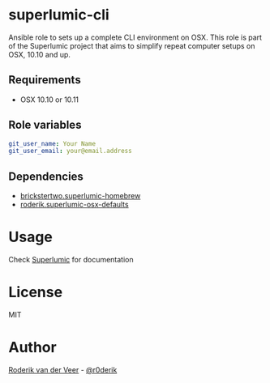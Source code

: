 # superlumic-cli

Ansible role to sets up a complete CLI environment on OSX. This role is part of the Superlumic project that aims to simplify repeat computer setups on OSX, 10.10 and up.

## Requirements

* OSX 10.10 or 10.11

## Role variables

```yaml
git_user_name: Your Name
git_user_email: your@email.address
```

## Dependencies

* [brickstertwo.superlumic-homebrew](https://github.com/Brickstertwo/ansible-role-homebrew)
* [roderik.superlumic-osx-defaults](https://github.com/superlumic/ansible-role-osx-defaults)

# Usage

Check [Superlumic](https://github.com/superlumic/superlumic) for documentation

# License

MIT

# Author

[Roderik van der Veer](mailto:roderik@superlumic.com) - [@r0derik](https://twitter.com/r0derik)
